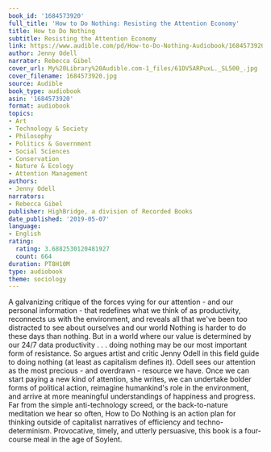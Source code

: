 ```yaml
---
book_id: '1684573920'
full_title: 'How to Do Nothing: Resisting the Attention Economy'
title: How to Do Nothing
subtitle: Resisting the Attention Economy
link: https://www.audible.com/pd/How-to-Do-Nothing-Audiobook/1684573920
author: Jenny Odell
narrator: Rebecca Gibel
cover_url: My%20Library%20Audible.com-1_files/61DV5ARPuxL._SL500_.jpg
cover_filename: 1684573920.jpg
source: Audible
book_type: audiobook
asin: '1684573920'
format: audiobook
topics:
- Art
- Technology & Society
- Philosophy
- Politics & Government
- Social Sciences
- Conservation
- Nature & Ecology
- Attention Management
authors:
- Jenny Odell
narrators:
- Rebecca Gibel
publisher: HighBridge, a division of Recorded Books
date_published: '2019-05-07'
language:
- English
rating:
  rating: 3.6882530120481927
  count: 664
duration: PT8H10M
type: audiobook
theme: sociology
---
```

A galvanizing critique of the forces vying for our attention - and our personal information - that redefines what we think of as productivity, reconnects us with the environment, and reveals all that we've been too distracted to see about ourselves and our world
Nothing is harder to do these days than nothing. But in a world where our value is determined by our 24/7 data productivity . . . doing nothing may be our most important form of resistance.
So argues artist and critic Jenny Odell in this field guide to doing nothing (at least as capitalism defines it). Odell sees our attention as the most precious - and overdrawn - resource we have. Once we can start paying a new kind of attention, she writes, we can undertake bolder forms of political action, reimagine humankind's role in the environment, and arrive at more meaningful understandings of happiness and progress.
Far from the simple anti-technology screed, or the back-to-nature meditation we hear so often, How to Do Nothing is an action plan for thinking outside of capitalist narratives of efficiency and techno-determinism. Provocative, timely, and utterly persuasive, this book is a four-course meal in the age of Soylent.


